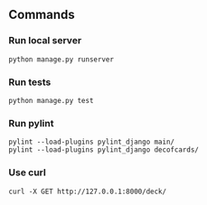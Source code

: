 ## Commands

### Run local server

`python manage.py runserver`

### Run tests

`python manage.py test`

### Run pylint

```
pylint --load-plugins pylint_django main/
pylint --load-plugins pylint_django decofcards/
```

### Use curl

`curl -X GET http://127.0.0.1:8000/deck/`
